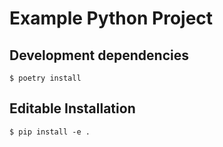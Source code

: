 # Example Python Project

## Development dependencies
```shell
$ poetry install
```

## Editable Installation
```shell
$ pip install -e .
```